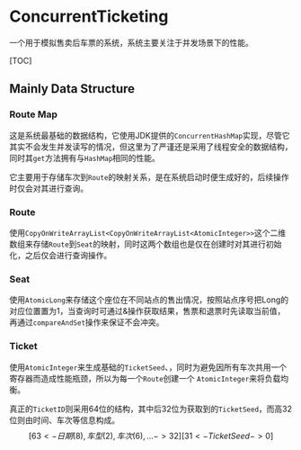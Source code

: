 # ConcurrentTicketing
一个用于模拟售卖后车票的系统，系统主要关注于并发场景下的性能。

[TOC]

## Mainly Data Structure
### Route Map
这是系统最基础的数据结构，它使用JDK提供的`ConcurrentHashMap`实现，尽管它其实不会发生并发读写的情况，但这里为了严谨还是采用了线程安全的数据结构，同时其`get`方法拥有与`HashMap`相同的性能。

它主要用于存储车次到`Route`的映射关系，是在系统启动时便生成好的，后续操作时仅会对其进行查询。

### Route

使用`CopyOnWriteArrayList<CopyOnWriteArrayList<AtomicInteger>>`这个二维数组来存储`Route`到`Seat`的映射，同时这两个数组也是仅在创建时对其进行初始化，之后仅会进行查询操作。

### Seat

使用`AtomicLong`来存储这个座位在不同站点的售出情况，按照站点序号把Long的对应位置置为1，当查询时可通过&操作获取结果，售票和退票时先读取当前值，再通过`compareAndSet`操作来保证不会冲突。

### Ticket

使用`AtomicInteger`来生成基础的`TicketSeed`、，同时为避免因所有车次共用一个寄存器而造成性能瓶颈，所以为每一个`Route`创建一个 `AtomicInteger`来将负载均衡。

真正的`TicketID`则采用64位的结构，其中后32位为获取到的`TicketSeed`，而高32位则由时间、车次等信息构成。
$$
[63<- 日期(8),车型(2),车次(6),... ->32][31<- TicketSeed ->0]
$$
